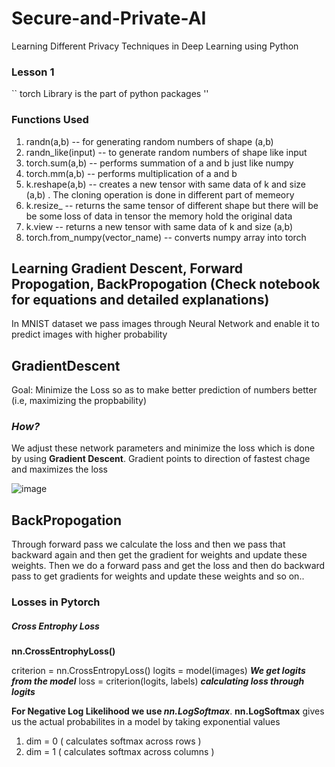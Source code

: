 # Secure-and-Private-AI
Learning Different Privacy Techniques in Deep Learning using Python

### Lesson 1

`` torch Library is the part of python packages ''

### Functions Used  

1. randn(a,b)  -- for generating random numbers of shape (a,b)
2. randn_like(input) -- to generate random numbers of shape like input
3. torch.sum(a,b) -- performs summation of a  and b just like numpy
4. torch.mm(a,b) -- performs multiplication of a and b 
5. k.reshape(a,b) -- creates a new tensor with same data of k and size (a,b) . The cloning operation is done in different part of memeory 
6. k.resize_ -- returns the same tensor of different shape but there will be be some loss of data in tensor the memory hold the original data
7. k.view -- returns a new tensor with same data of k and size (a,b)
8. torch.from_numpy(vector_name) -- converts numpy array into torch

## Learning Gradient Descent, Forward Propogation, BackPropogation (Check notebook for equations and detailed explanations)

In MNIST dataset we pass images through Neural Network and enable it to predict images with higher probability

## GradientDescent

Goal: Minimize the Loss so as to make better prediction of numbers better (i.e, maximizing the propbability)

### *How?*

We adjust these network parameters and minimize the loss which is done by using **Gradient Descent**. 
Gradient points to direction of fastest chage and maximizes the loss

![image](https://user-images.githubusercontent.com/12963112/59560201-a627ac00-8fd3-11e9-9f37-8adc152acc50.png)

## BackPropogation

Through forward pass we calculate the loss and then we pass that backward again and then get the gradient for weights and update these weights.
Then we do a forward pass and get the loss and then do backward pass to get gradients for weights and update these weights and so on..

### Losses in Pytorch
##### Cross Entrophy Loss
**nn.CrossEntrophyLoss()**

criterion = nn.CrossEntropyLoss()
logits = model(images)  **_We get logits from the model_**
loss = criterion(logits, labels) **_calculating loss through logits_**


**For Negative Log Likelihood we use _nn.LogSoftmax_**.  **nn.LogSoftmax** gives us the actual probabilites in a model by taking exponential values
1. dim = 0 ( calculates softmax across rows ) 
2. dim = 1 ( calculates softmax across columns )
